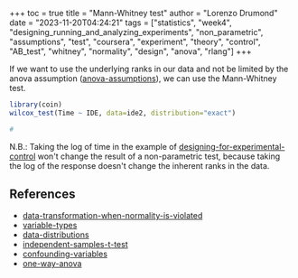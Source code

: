 +++
toc = true
title = "Mann-Whitney test"
author = "Lorenzo Drumond"
date = "2023-11-20T04:24:21"
tags = ["statistics",  "week4",  "designing_running_and_analyzing_experiments",  "non_parametric",  "assumptions",  "test",  "coursera",  "experiment",  "theory",  "control",  "AB_test",  "whitney",  "normality",  "design",  "anova",  "rlang"]
+++


If we want to use the underlying ranks in our data and not be limited by the anova assumption ([anova-assumptions](/wiki/anova-assumptions/)), we can use the Mann-Whitney test.
```R
library(coin)
wilcox_test(Time ~ IDE, data=ide2, distribution="exact")

#
```

N.B.: Taking the log of time in the example of [designing-for-experimental-control](/wiki/designing-for-experimental-control/) won't change the result of a non-parametric test, because taking the log of the response doesn't change the inherent ranks in the data.

## References
- [data-transformation-when-normality-is-violated](/wiki/data-transformation-when-normality-is-violated/)
- [variable-types](/wiki/variable-types/)
- [data-distributions](/wiki/data-distributions/)
- [independent-samples-t-test](/wiki/independent-samples-t-test/)
- [confounding-variables](/wiki/confounding-variables/)
- [one-way-anova](/wiki/one-way-anova/)
